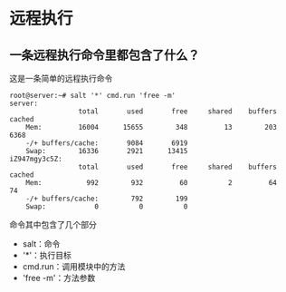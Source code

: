 # 远程执行

## 一条远程执行命令里都包含了什么？

这是一条简单的远程执行命令

```
root@server:~# salt '*' cmd.run 'free -m'
server:
                 total       used       free     shared    buffers     cached
    Mem:         16004      15655        348         13        203       6368
    -/+ buffers/cache:       9084       6919
    Swap:        16336       2921      13415
iZ947mgy3c5Z:
                 total       used       free     shared    buffers     cached
    Mem:           992        932         60          2         64         74
    -/+ buffers/cache:        792        199
    Swap:            0          0          0
```

命令其中包含了几个部分

* salt：命令
* '*'：执行目标
* cmd.run：调用模块中的方法
* 'free -m'：方法参数
